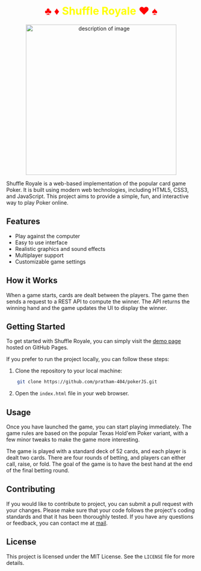 <h1 align="Center">
    <span style="color:red">♣ ♦</span>
    <span style="color:yellow">Shuffle Royale</span>
    <span style="color:red">♥ ♠</span>
</h1>
<p align="center">
    <img src="https://i.pinimg.com/originals/11/43/60/11436033e411fa09b480f70d8fa96fac.png" alt="description of image" class="center" style="height: 400px; width: 400px">
</p>

Shuffle Royale is a web-based implementation of the popular card game Poker. It is built using modern web technologies, including HTML5, CSS3, and JavaScript. This project aims to provide a simple, fun, and interactive way to play Poker online.

## Features

- Play against the computer
- Easy to use interface
- Realistic graphics and sound effects
- Multiplayer support
- Customizable game settings

## How it Works

When a game starts, cards are dealt between the players. The game then sends a request to a REST API to compute the winner. The API returns the winning hand and the game updates the UI to display the winner.

## Getting Started

To get started with Shuffle Royale, you can simply visit the [demo page](https://pratham-404.github.io/pokerJS/) hosted on GitHub Pages.

If you prefer to run the project locally, you can follow these steps:

1. Clone the repository to your local machine:
```bash
    git clone https://github.com/pratham-404/pokerJS.git

```
2. Open the `index.html` file in your web browser.

## Usage

Once you have launched the game, you can start playing immediately. The game rules are based on the popular Texas Hold'em Poker variant, with a few minor tweaks to make the game more interesting.

The game is played with a standard deck of 52 cards, and each player is dealt two cards. There are four rounds of betting, and players can either call, raise, or fold. The goal of the game is to have the best hand at the end of the final betting round.

## Contributing

If you would like to contribute to project, you can submit a pull request with your changes. Please make sure that your code follows the project's coding standards and that it has been thoroughly tested.
If you have any questions or feedback, you can contact me at [mail](prathamloya12345@gmail.com).

## License

This project is licensed under the MIT License. See the `LICENSE` file for more details.
